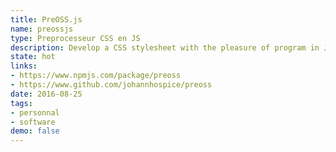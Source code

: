 ```yaml
---
title: PreOSS.js
name: preossjs
type: Preprocesseur CSS en JS
description: Develop a CSS stylesheet with the pleasure of program in Js.
state: hot
links: 
- https://www.npmjs.com/package/preoss
- https://www.github.com/johannhospice/preoss
date: 2016-08-25
tags: 
- personnal
- software
demo: false
---
```

